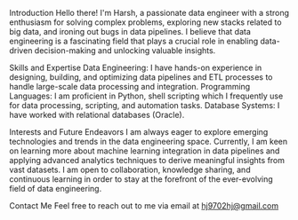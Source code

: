 Introduction
Hello there! I'm Harsh, a passionate data engineer with a strong enthusiasm for solving complex problems, exploring new stacks related to big data, 
and ironing out bugs in data pipelines.
I believe that data engineering is a fascinating field that plays a crucial role in enabling data-driven decision-making and unlocking valuable insights.

Skills and Expertise
Data Engineering: I have hands-on experience in designing, building, and optimizing data pipelines and ETL processes to handle large-scale data processing and integration.
Programming Languages: I am proficient in Python, shell scripting which I frequently use for data processing, scripting, and automation tasks.
Database Systems: I have worked with relational databases (Oracle).

Interests and Future Endeavors
I am always eager to explore emerging technologies and trends in the data engineering space. 
Currently, I am keen on learning more about machine learning integration in data pipelines and applying advanced analytics 
techniques to derive meaningful insights from vast datasets. 
I am open to collaboration, knowledge sharing, and continuous learning in order to stay at the forefront of the ever-evolving field of data engineering.

Contact Me
Feel free to reach out to me via email at hj9702hj@gmail.com
